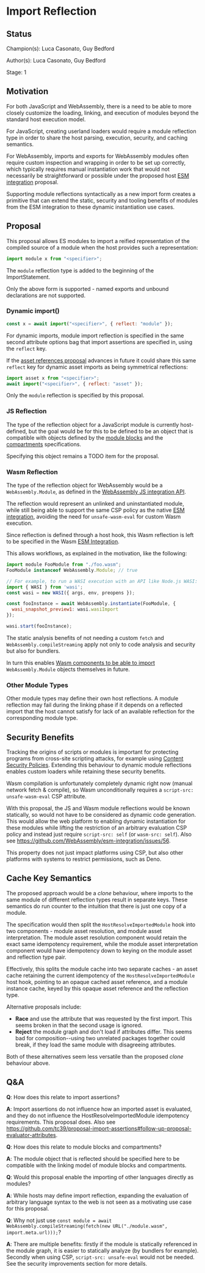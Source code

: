 # Import Reflection

## Status

Champion(s): Luca Casonato, Guy Bedford

Author(s): Luca Casonato, Guy Bedford

Stage: 1

## Motivation

For both JavaScript and WebAssembly, there is a need to be able to more closely
customize the loading, linking, and execution of modules beyond the standard
host execution model.

For JavaScript, creating userland loaders would require a module reflection type
in order to share the host parsing, execution, security, and caching semantics.

For WebAssembly, imports and exports for WebAssembly modules often require custom
inspection and wrapping in order to be set up correctly, which typically requires
manual instantiation work that would not necessarily be straightforward or
possible under the proposed host [ESM integration][wasm-esm] proposal.

Supporting module reflections syntactically as a new import form creates a
primitive that can extend the static, security and tooling benefits of modules
from the ESM integration to these dynamic instantiation use cases.

## Proposal

This proposal allows ES modules to import a reified representation of the
compiled source of a module when the host provides such a representation:

```js
import module x from "<specifier>";
```

The `module` reflection type is added to the beginning of the ImportStatement.

Only the above form is supported - named exports and unbound declarations are
not supported.

### Dynamic import()

```js
const x = await import("<specifier>", { reflect: "module" });
```

For dynamic imports, module import reflection is specified in the same second
attribute options bag that import assertions are specified in, using the
`reflect` key.

If the [asset references proposal][] advances in future it could share this same
`reflect` key for dynamic asset imports as being symmetrical reflections:

```js
import asset x from "<specifier>";
await import("<specifier>", { reflect: "asset" });
```

Only the `module` reflection is specified by this proposal.

### JS Reflection

The type of the reflection object for a JavaScript module is currently
host-defined, but the goal would be for this to be defined to be an object that
is compatible with objects defined by the [module blocks][] and the
[compartments][] specifications.

Specifying this object remains a TODO item for the proposal.

### Wasm Reflection

The type of the reflection object for WebAssembly would be a
`WebAssembly.Module`, as defined in the [WebAssembly JS integration
API][wasm-js-api].

The reflection would represent an unlinked and uninstantiated module, while
still being able to support the same CSP policy as the native [ESM
integration][wasm-esm], avoiding the need for `unsafe-wasm-eval` for custom Wasm
execution.

Since reflection is defined through a host hook, this Wasm reflection is left to
be specified in the Wasm [ESM Integration][wasm-esm].

This allows workflows, as explained in the motivation, like the following:

```js
import module FooModule from "./foo.wasm";
FooModule instanceof WebAssembly.Module; // true

// For example, to run a WASI execution with an API like Node.js WASI:
import { WASI } from 'wasi';
const wasi = new WASI({ args, env, preopens });

const fooInstance = await WebAssembly.instantiate(FooModule, {
  wasi_snapshot_preview1: wasi.wasiImport
});

wasi.start(fooInstance);
```

The static analysis benefits of not needing a custom `fetch` and
`WebAssembly.compileStreaming` apply not only to code analysis and security
but also for bundlers.

In turn this enables [Wasm components to be able to import][]
`WebAssembly.Module` objects themselves in future.

### Other Module Types

Other module types may define their own host reflections. A module reflection
may fail during the linking phase if it depends on a reflected import that the
host cannot satisfy for lack of an available reflection for the corresponding
module type.

## Security Benefits

Tracking the origins of scripts or modules is important for protecting programs
from cross-site scripting attacks, for example using [Content Security
Policies][CSP]. Extending this behaviour to dynamic module reflections enables
custom loaders while retaining these security benefits.

Wasm compilation is unfortunately completely dynamic right now (manual network
fetch & compile), so Wasm unconditionally requires a
`script-src: unsafe-wasm-eval` CSP attribute.

With this proposal, the JS and Wasm module reflections would be known statically,
so would not have to be considered as dynamic code generation. This would allow
the web platform to enabling dynamic instantiation for these modules while
lifting the restriction of an arbitrary evaluation CSP policy and instead just
require `script-src: self` (or `wasm-src: self`). Also see
https://github.com/WebAssembly/esm-integration/issues/56.

This property does not just impact platforms using CSP, but also other platforms
with systems to restrict permissions, such as Deno.

## Cache Key Semantics

The proposed approach would be a _clone_ behaviour, where imports to the same
module of different reflection types result in separate keys. These semantics do
run counter to the intuition that there is just one copy of a module.

The specification would then split the `HostResolveImportedModule` hook into two
components - module asset resolution, and module asset interpretation. The
module asset resolution component would retain the exact same idempotency
requirement, while the module asset interpretation component would have
idempotency down to keying on the module asset and reflection type pair.

Effectively, this splits the module cache into two separate caches - an asset
cache retaining the current idempotency of the `HostResolveImportedModule` host
hook, pointing to an opaque cached asset reference, and a module instance cache,
keyed by this opaque asset reference and the reflection type.

Alternative proposals include:

- **Race** and use the attribute that was requested by the first import. This
  seems broken in that the second usage is ignored.
- **Reject** the module graph and don't load if attributes differ. This seems
  bad for composition--using two unrelated packages together could break, if
  they load the same module with disagreeing attributes.

Both of these alternatives seem less versatile than the proposed _clone_
behaviour above.

## Q&A

**Q**: How does this relate to import assertions?

**A**: Import assertions do not influence how an imported asset is evaluated,
and they do not influence the HostResolveImportedModule idempotency
requirements. This proposal does. Also see
https://github.com/tc39/proposal-import-assertions#follow-up-proposal-evaluator-attributes.

**Q**: How does this relate to module blocks and compartments?

**A**: The module object that is reflected should be specified here to be
compatible with the linking model of module blocks and compartments.

**Q**: Would this proposal enable the importing of other languages directly as
modules?

**A**: While hosts may define import reflection, expanding the evaluation of
arbitrary language syntax to the web is not seen as a motivating use case for
this proposal.

**Q**: Why not just use `const module = await
WebAssembly.compileStreaming(fetch(new URL("./module.wasm",
import.meta.url)));`?

**A**: There are multiple benefits: firstly if the module is statically
referenced in the module graph, it is easier to statically analyze (by bundlers
for example). Secondly when using CSP, `script-src: unsafe-eval` would not be
needed. See the security improvements section for more details.

[CSP]:
    https://developer.mozilla.org/en-US/docs/Web/HTTP/Headers/Content-Security-Policy
[Wasm components to be able to import]:
    https://github.com/WebAssembly/component-model/blob/main/design/mvp/Explainer.md#ESM-integration
[Wasm module object]:
    https://webassembly.github.io/spec/js-api/index.html#modules
[asset references proposal]: https://github.com/tc39/proposal-asset-references
[compartments]: https://github.com/tc39/proposal-compartments
[module-linking]:
    https://github.com/WebAssembly/module-linking/blob/main/proposals/module-linking/Binary.md#import-section-updates
[module blocks]: https://github.com/tc39/proposal-js-module-blocks
[wasm-js-api]: https://webassembly.github.io/spec/js-api/#modules
[wasm-esm]:
    https://github.com/WebAssembly/esm-integration/tree/master/proposals/esm-integration
